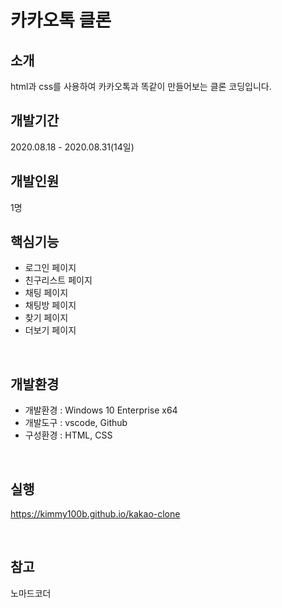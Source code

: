 # 카카오톡 클론

## 소개

html과 css를 사용하여 카카오톡과 똑같이 만들어보는 클론 코딩입니다.
<br>

## 개발기간

2020.08.18 - 2020.08.31(14일)
<br>

## 개발인원

1명
<br>

## 핵심기능

- 로그인 페이지
- 친구리스트 페이지
- 채팅 페이지
- 채팅방 페이지
- 찾기 페이지
- 더보기 페이지

<br>

## 개발환경

- 개발환경 : Windows 10 Enterprise x64
- 개발도구 : vscode, Github
- 구성환경 : HTML, CSS

<br>

## 실행

<https://kimmy100b.github.io/kakao-clone>

<br>

## 참고

노마드코더
